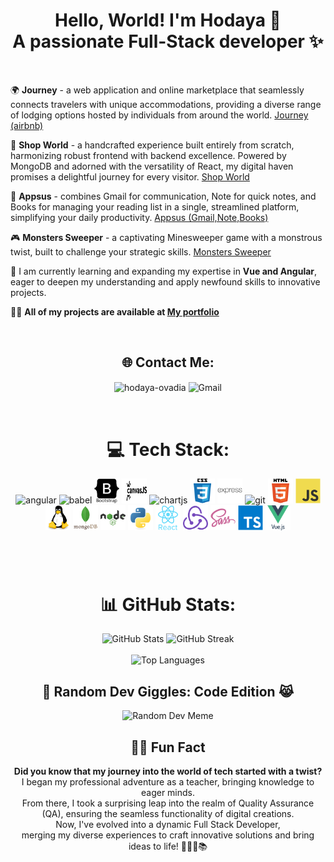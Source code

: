 <div align="center">

# Hello, World! I'm Hodaya 👋<br/>A passionate Full-Stack developer ✨


<div align="left"">
<br/>

🌍 **Journey** - a web application and online marketplace that seamlessly connects travelers with unique accommodations, providing a diverse range of lodging options hosted by individuals from around the world. [Journey (airbnb)](https://journey-ek1u.onrender.com/)
<br/>

🧸 **Shop World** - a handcrafted experience built entirely from scratch, harmonizing robust frontend with backend excellence. Powered by MongoDB and adorned with the versatility of React, my digital haven promises a delightful journey for every visitor. [Shop World](https://mrtoy-m60g.onrender.com/)
<br/>

📧 **Appsus** - combines Gmail for communication, Note for quick notes, and Books for managing your reading list in a single, streamlined platform, simplifying your daily productivity. [Appsus (Gmail,Note,Books)](https://hodayagithub.github.io/Appsus/)
<br/>

🎮 **Monsters Sweeper** - a captivating Minesweeper game with a monstrous twist, built to challenge your strategic skills. [Monsters Sweeper](https://hodayagithub.github.io/MineSweeper/)
<br/>

🌱 I am currently learning and expanding my expertise in **Vue and Angular**, eager to deepen my understanding and apply newfound skills to innovative projects.
<br/>

👨‍💻 **All of my projects are available at [My portfolio](https://hodayaovadia.onrender.com/)**

</div>

<br/>

## 🌐 Contact Me:
<p>
  
<span href="https://linkedin.com/in/hodaya-ovadia" target="blank" style="text-decoration: none;">
  <img align="center" src="https://raw.githubusercontent.com/rahuldkjain/github-profile-readme-generator/master/src/images/icons/Social/linked-in-alt.svg" alt="hodaya-ovadia" height="30" width="40" />
</span>
  
  <span href="mailto:DevHodaya@gmail.com" target="_blank" style="text-decoration: none;">
    <img align="center" src="https://img.icons8.com/fluency/48/000000/gmail.png" alt="Gmail" height="40" width="40" />
  </span>
  
</p>

<br/>

# 💻 Tech Stack:
<p align="center" "text-decoration: none">
  
<span href="https://angular.io" target="_blank" rel="noreferrer" style="text-decoration: none;"> 
<img src="https://angular.io/assets/images/logos/angular/angular.svg" alt="angular" width="40" height="40"/> 
</span> 

<span href="https://babeljs.io/" target="_blank" rel="noreferrer" style="text-decoration: none;"> 
<img src="https://www.vectorlogo.zone/logos/babeljs/babeljs-icon.svg" alt="babel" width="40" height="40"/> 
</span> 

<span href="https://getbootstrap.com" target="_blank" rel="noreferrer" style="text-decoration: none">
<img src="https://raw.githubusercontent.com/devicons/devicon/master/icons/bootstrap/bootstrap-plain-wordmark.svg" alt="bootstrap" width="40" height="40"/> 
</span>  

<span href="https://canvasjs.com" target="_blank" rel="noreferrer" style="text-decoration: none">
<img src="https://raw.githubusercontent.com/Hardik0307/Hardik0307/master/assets/canvasjs-charts.svg" alt="canvasjs" width="40" height="40"/> 
</span>  

<span href="https://www.chartjs.org" target="_blank" rel="noreferrer" style="text-decoration: none"> 
<img src="https://www.chartjs.org/media/logo-title.svg" alt="chartjs" width="40" height="40"/>
</span>  

<span href="https://www.w3schools.com/css/" target="_blank" rel="noreferrer" style="text-decoration: none"> 
<img src="https://raw.githubusercontent.com/devicons/devicon/master/icons/css3/css3-original-wordmark.svg" alt="css3" width="40" height="40"/>
</span>  

<span href="https://expressjs.com" target="_blank" rel="noreferrer" style="text-decoration: none"> 
<img src="https://raw.githubusercontent.com/devicons/devicon/master/icons/express/express-original-wordmark.svg" alt="express" width="40" height="40"/>
</span> 

<span href="https://git-scm.com/" target="_blank" rel="noreferrer" style="text-decoration: none">
<img src="https://www.vectorlogo.zone/logos/git-scm/git-scm-icon.svg" alt="git" width="40" height="40"/> 
</span>  

<span href="https://www.w3.org/html/" target="_blank" rel="noreferrer" style="text-decoration: none">
<img src="https://raw.githubusercontent.com/devicons/devicon/master/icons/html5/html5-original-wordmark.svg" alt="html5" width="40" height="40"/> 
</span> 

<span href="https://developer.mozilla.org/en-US/docs/Web/JavaScript" target="_blank" rel="noreferrer" style="text-decoration: none">
<img src="https://raw.githubusercontent.com/devicons/devicon/master/icons/javascript/javascript-original.svg" alt="javascript" width="40" height="40"/> 
</span>  

<span href="https://www.linux.org/" target="_blank" rel="noreferrer" style="text-decoration: none"> 
<img src="https://raw.githubusercontent.com/devicons/devicon/master/icons/linux/linux-original.svg" alt="linux" width="40" height="40"/>
</span>  

<span href="https://www.mongodb.com/" target="_blank" rel="noreferrer" style="text-decoration: none"> 
<img src="https://raw.githubusercontent.com/devicons/devicon/master/icons/mongodb/mongodb-original-wordmark.svg" alt="mongodb" width="40" height="40"/>
</span> 

<span href="https://nodejs.org" target="_blank" rel="noreferrer" style="text-decoration: none"> 
<img src="https://raw.githubusercontent.com/devicons/devicon/master/icons/nodejs/nodejs-original-wordmark.svg" alt="nodejs" width="40" height="40"/>
</span>  

<span href="https://www.python.org" target="_blank" rel="noreferrer" style="text-decoration: none"> 
<img src="https://raw.githubusercontent.com/devicons/devicon/master/icons/python/python-original.svg" alt="python" width="40" height="40"/>
</span>  

<span href="https://reactjs.org/" target="_blank" rel="noreferrer">
  <img src="https://raw.githubusercontent.com/devicons/devicon/master/icons/react/react-original-wordmark.svg" alt="react" width="40" height="40"/> 
</span> 

<span href="https://redux.js.org" target="_blank" rel="noreferrer" style="text-decoration: none"> 
<img src="https://raw.githubusercontent.com/devicons/devicon/master/icons/redux/redux-original.svg" alt="redux" width="40" height="40"/>
</span>  

<span href="https://sass-lang.com" target="_blank" rel="noreferrer" style="text-decoration: none"> 
<img src="https://raw.githubusercontent.com/devicons/devicon/master/icons/sass/sass-original.svg" alt="sass" width="40" height="40"/>
</span> 

<span href="https://www.typescriptlang.org/" target="_blank" rel="noreferrer" style="text-decoration: none">
<img src="https://raw.githubusercontent.com/devicons/devicon/master/icons/typescript/typescript-original.svg" alt="typescript" width="40" height="40"/>
</span>  

<span href="https://vuejs.org/" target="_blank" rel="noreferrer" style="text-decoration: none"> 
<img src="https://raw.githubusercontent.com/devicons/devicon/master/icons/vuejs/vuejs-original-wordmark.svg" alt="vuejs" width="40" height="40"/> 
</span>  

</p>

#
<br/>

# 📊 GitHub Stats:
<img src="https://github-readme-stats.vercel.app/api?username=hodayagithub&theme=tokyonight&hide_border=false&include_all_commits=false&count_private=false" alt="GitHub Stats" />
<img src="https://github-readme-streak-stats.herokuapp.com/?user=hodayagithub&theme=tokyonight&hide_border=false" alt="GitHub Streak" /><br/><br/>
<img src="https://github-readme-stats.vercel.app/api/top-langs/?username=hodayagithub&theme=tokyonight&hide_border=false&include_all_commits=false&count_private=false&layout=compact" alt="Top Languages" />

<br/>

## 🔄 Random Dev Giggles: Code Edition 😹
<p align="center">
  <img src='https://randommeme-five.vercel.app/' style="height: 400px;" alt="Random Dev Meme"/>
</p>

## 👩‍🏫 Fun Fact 
**Did you know that my journey into the world of tech started with a twist?**<br/> 
I began my professional adventure as a teacher, bringing knowledge to eager minds. <br/>
From there, I took a surprising leap into the realm of Quality Assurance (QA), ensuring the seamless functionality of digital creations. <br/> 
Now, I've evolved into a dynamic Full Stack Developer,  <br/> merging my diverse experiences to craft innovative solutions and bring ideas to life! 🚀👩‍💻📚

</div>



